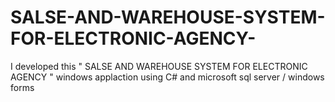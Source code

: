 # SALSE-AND-WAREHOUSE-SYSTEM-FOR-ELECTRONIC-AGENCY-
I developed this  " SALSE  AND  WAREHOUSE   SYSTEM  FOR  ELECTRONIC  AGENCY  " windows applaction using C# and microsoft sql server / windows forms 
